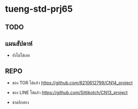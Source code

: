 # tueng-std-prj65
## TODO

## แผนสัปดาห์
- ยังไม่ได้เลย

## REPO
- ของ TOR ได้แล้ว
https://github.com/6210612799/CN14_project

- ของ LINE ได้แล้ว
https://github.com/Sittikotch/CN13_project

- ขาดอีกสอง

